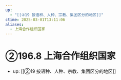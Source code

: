 ```yaml
---
up:
  - "[[②19 按语种、人种、宗教、集团区分的地区]]"
ctime: 2025-03-01T13:11:06
aliases:
  - 上海合作组织国家
---
```


# ②196.8 上海合作组织国家

- up: [[②19 按语种、人种、宗教、集团区分的地区]]
